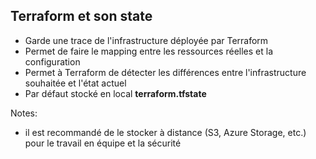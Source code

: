 ## Terraform et son state

* Garde une trace de l'infrastructure déployée par Terraform
* Permet de faire le mapping entre les ressources réelles et la configuration
* Permet à Terraform de détecter les différences entre l'infrastructure souhaitée et l'état actuel
* Par défaut stocké en local **terraform.tfstate**
<!-- .element: class="list-fragment" -->

Notes:
- il est recommandé de le stocker à distance (S3, Azure Storage, etc.) pour le travail en équipe et la sécurité


